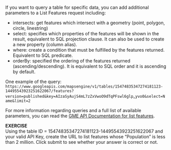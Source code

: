 If you want to query a table for specific data, you can add additional parameters to a List Features request including:  

* intersects: get features which intersect with a geometry (point, polygon, circle, linestring)
* select: specifies which properties of the features will be shown in the result, equivalent to SQL projection clause. It can also be used to create a new property (column alias).
* where: create a condition that must be fulfilled by the features returned. Equivalent to SQL predicate.
* orderBy: specified the ordering of the features returned (ascending/descending). It is equivalent to SQL order and it is ascending by default.  

One example of the query: `https://www.googleapis.com/mapsengine/v1/tables/15474835347274181123-14495543923251622067/features?version=published&key=AIzaSyAujS4mL7zZxVwoO9dTqPFswl6glp`_`yvo0&select=Name&limit=2`

For more information regarding queries and a full list of available parameters, you can read the [GME API Documentation for list features](https://developers.google.com/maps-engine/documentation/read).

**EXERCISE**  
Using the table ID = 15474835347274181123-14495543923251622067 and your valid API Key, create the URL to list features whose “Population” is less than 2 million. Click submit to see whether your answer is correct or not.